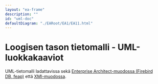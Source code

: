 ```yaml
---
layout: "ea-frame"
description: ""
id: "uml-doc"
defaultDiagram: "./EARoot/EA1/EA11.html"
---
```

# Loogisen tason tietomalli - UML-luokkakaaviot
UML-tietomalli ladattavissa sekä [Enterprise Architect-muodossa (Firebird DB, feap)](../rakennuskohteet.feap?raw=true) että [XMI-muodossa](../rakennuskohteet.xml?raw=true).
